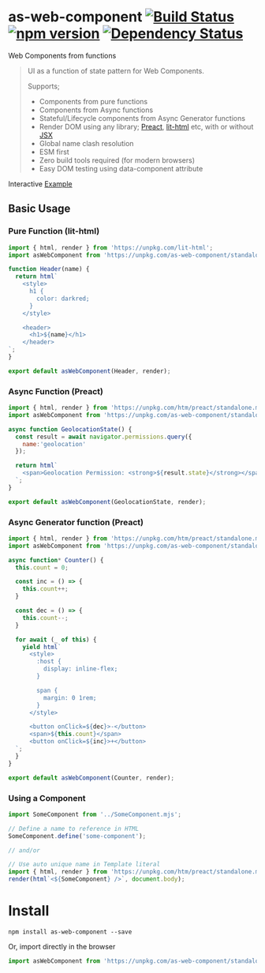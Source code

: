 # as-web-component [![Build Status](https://travis-ci.org/bealearts/as-web-component.png?branch=master)](https://travis-ci.org/bealearts/as-web-component) [![npm version](https://badge.fury.io/js/as-web-component.svg)](http://badge.fury.io/js/as-web-component) [![Dependency Status](https://david-dm.org/bealearts/as-web-component.png)](https://david-dm.org/bealearts/as-web-component)

Web Components from functions

> UI as a function of state pattern for Web Components.
>
>  Supports;
> * Components from pure functions
> * Components from Async functions
> * Stateful/Lifecycle components from Async Generator functions
> * Render DOM using any library; [Preact](https://preactjs.com/), [lit-html](https://lit-html.polymer-project.org/) etc, with or without [JSX](https://reactjs.org/docs/introducing-jsx.html)
> * Global name clash resolution
> * ESM first
> * Zero build tools required (for modern browsers)
> * Easy DOM testing using data-component attribute

Interactive [Example](https://raw.githack.com/bealearts/as-web-component/master/example/index.html)

## Basic Usage

### Pure Function (lit-html)
```js
import { html, render } from 'https://unpkg.com/lit-html';
import asWebComponent from 'https://unpkg.com/as-web-component/standalone.mjs';

function Header(name) {
  return html`
    <style>
      h1 {
        color: darkred;
      }
    </style>

    <header>
      <h1>${name}</h1>
    </header>
`;
}

export default asWebComponent(Header, render);
```

### Async Function (Preact)
```js
import { html, render } from 'https://unpkg.com/htm/preact/standalone.module.js';
import asWebComponent from 'https://unpkg.com/as-web-component/standalone.mjs';

async function GeolocationState() {
  const result = await navigator.permissions.query({
    name:'geolocation'
  });

  return html`
    <span>Geolocation Permission: <strong>${result.state}</strong></span>
  `;
}

export default asWebComponent(GeolocationState, render);
```

### Async Generator function (Preact)
```js
import { html, render } from 'https://unpkg.com/htm/preact/standalone.module.js';
import asWebComponent from 'https://unpkg.com/as-web-component/standalone.mjs';

async function* Counter() {
  this.count = 0;

  const inc = () => {
    this.count++;
  }

  const dec = () => {
    this.count--;
  }

  for await (_ of this) {
    yield html`
      <style>
        :host {
          display: inline-flex;
        }

        span {
          margin: 0 1rem;
        }
      </style>

      <button onClick=${dec}>-</button>
      <span>${this.count}</span>
      <button onClick=${inc}>+</button>
  `;
  }
}

export default asWebComponent(Counter, render);
```

### Using a Component

```js
import SomeComponent from '../SomeComponent.mjs';

// Define a name to reference in HTML
SomeComponent.define('some-component');

// and/or

// Use auto unique name in Template literal
import { html, render } from 'https://unpkg.com/htm/preact/standalone.module.js'
render(html`<${SomeComponent} />`, document.body);

```

# Install
```shell
npm install as-web-component --save
```

Or, import directly in the browser
```js
import asWebComponent from 'https://unpkg.com/as-web-component/standalone.mjs';
```
